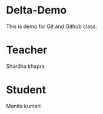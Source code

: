 # Delta-Demo
This is demo for Git and Github class.
# Teacher
Shardha khapra
# Student
Manita kumari
